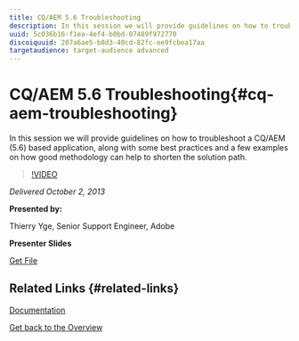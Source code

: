 ```yaml
---
title: CQ/AEM 5.6 Troubleshooting
description: In this session we will provide guidelines on how to troubleshoot a CQ/AEM (5.6) based application, along with some best practices and a few examples on how good methodology can help to shorten the solution path.
uuid: 5c036b16-f1ea-4ef4-b0bd-07489f972770
discoiquuid: 207a6ae5-b8d3-40cd-82fc-ee9fcbea17aa
targetaudience: target-audience advanced
---
```


# CQ/AEM 5.6 Troubleshooting{#cq-aem-troubleshooting}

In this session we will provide guidelines on how to troubleshoot a CQ/AEM (5.6) based application, along with some best practices and a few examples on how good methodology can help to shorten the solution path.

>[!VIDEO](https://video.tv.adobe.com/v/19571/?quality=9)

*Delivered October 2, 2013*

**Presented by:**

Thierry Yge, Senior Support Engineer, Adobe

**Presenter Slides**

[Get File](assets/gems-cq-troubleshoot-ppt-2.pdf)

## Related Links {#related-links}

[Documentation](http://docs.adobe.com/docs/en/cq/current/howto/troubleshoot.html)

[Get back to the Overview](https://helpx.adobe.com/experience-manager/kt/eseminars/gems/aem-index.html)  

